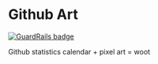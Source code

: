 Github Art
==========

[![GuardRails badge](https://badges.production.guardrails.io/moul/github-art.svg)](https://www.guardrails.io)

Github statistics calendar + pixel art = woot
